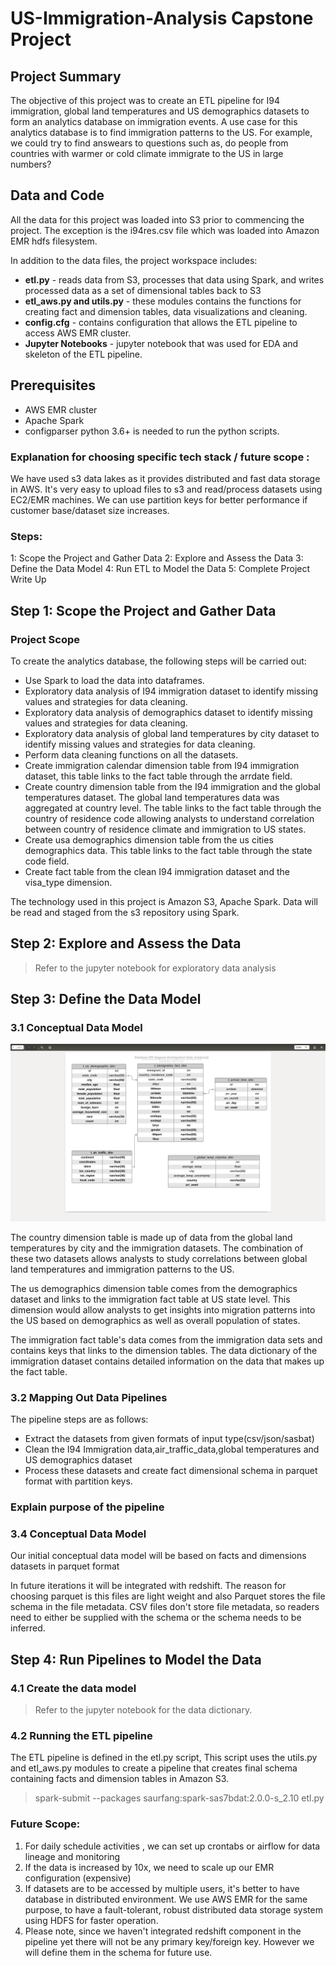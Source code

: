 # US-Immigration-Analysis Capstone Project

## Project Summary
The objective of this project was to create an ETL pipeline for I94 immigration, global land temperatures and US demographics datasets to form an analytics database on immigration events. A use case for this analytics database is to find immigration patterns to the US. For example, we could try to find answears to questions such as, do people from countries with warmer or cold climate immigrate to the US in large numbers?

## Data and Code
All the data for this project was loaded into S3 prior to commencing the project. The exception is the i94res.csv file which was loaded into Amazon EMR hdfs filesystem. 

In addition to the data files, the project workspace includes:
* **etl.py** - reads data from S3, processes that data using Spark, and writes processed data as a set of dimensional tables back to S3
* **etl_aws.py and utils.py** - these modules contains the functions for creating fact and dimension tables, data visualizations and cleaning. 
* **config.cfg** - contains configuration that allows the ETL pipeline to access AWS EMR cluster. 
* **Jupyter Notebooks** - jupyter notebook that was used for EDA and skeleton of the ETL pipeline.

## Prerequisites
* AWS EMR cluster
* Apache Spark
* configparser
python 3.6+ is needed to run the python scripts.

### Explanation for choosing specific tech stack / future scope :
We have used s3 data lakes as it provides distributed and fast data storage in AWS. It's very easy to upload files to s3 and read/process datasets using EC2/EMR machines. We can use partition keys for better performance if customer base/dataset size increases.

### Steps:
 1: Scope the Project and Gather Data
 2: Explore and Assess the Data
 3: Define the Data Model
 4: Run ETL to Model the Data
 5: Complete Project Write Up

## Step 1: Scope the Project and Gather Data
### Project Scope
To create the analytics database, the following steps will be carried out:
* Use Spark to load the data into dataframes.
* Exploratory data analysis of I94 immigration dataset to identify missing values and strategies for data cleaning.
* Exploratory data analysis of demographics dataset to identify missing values and strategies for data cleaning.
* Exploratory data analysis of global land temperatures by city dataset to identify missing values and strategies for data cleaning.
* Perform data cleaning functions on all the datasets.
* Create immigration calendar dimension table from I94 immigration dataset, this table links to the fact table through the arrdate field.
* Create country dimension table from the I94 immigration and the global temperatures dataset. The global land temperatures data was aggregated at country level. The table links to the fact table through the country of residence code allowing analysts to understand correlation between country of residence climate and immigration to US states.
* Create usa demographics dimension table from the us cities demographics data. This table links to the fact table through the state code field.
* Create fact table from the clean I94 immigration dataset and the visa_type dimension.

The technology used in this project is Amazon S3, Apache Spark. Data will be read and staged from 
the s3 repository using Spark.

## Step 2: Explore and Assess the Data

> Refer to the jupyter notebook for exploratory data analysis

## Step 3: Define the Data Model
### 3.1 Conceptual Data Model

<img src=https://github.com/Saswata2k/US-Immigration-Analysis/blob/main/er_diagram.png >

The country dimension table is made up of data from the global land temperatures by city and the immigration datasets. The combination of these two datasets allows analysts to study correlations between global land temperatures and immigration patterns to the US.

The us demographics dimension table comes from the demographics dataset and links to the immigration fact table at US state level. This dimension would allow analysts to get insights into migration patterns into the US based on demographics as well as overall population of states. 

The immigration fact table's data comes from the immigration data sets and contains keys that links to the dimension tables. The data dictionary of the immigration dataset contains detailed information on the data that makes up the fact table. 

### 3.2 Mapping Out Data Pipelines
The pipeline steps are as follows:
* Extract the datasets from given formats of input type(csv/json/sasbat)
* Clean the I94 Immigration data,air_traffic_data,global temperatures and US demographics dataset
* Process these datasets and create fact dimensional schema in parquet format with partition keys.

### Explain purpose of the pipeline
### 3.4 Conceptual Data Model
Our initial conceptual data model will be based on facts and dimensions datasets in parquet format

In future iterations it will be integrated with redshift. The reason for choosing parquet is this files are light weight and also  Parquet stores the file schema in the file metadata. CSV files don't store file metadata, so readers need to either be supplied with the schema or the schema needs to be inferred.


## Step 4: Run Pipelines to Model the Data 
### 4.1 Create the data model
> Refer to the jupyter notebook for the data dictionary.

### 4.2 Running the ETL pipeline
The ETL pipeline is defined in the etl.py script, 
This script uses the utils.py and etl_aws.py modules to create a pipeline that creates final schema containing
facts and dimension tables in Amazon S3.
> spark-submit --packages saurfang:spark-sas7bdat:2.0.0-s_2.10 etl.py

### Future Scope:
1. For daily schedule activities , we can set up crontabs or airflow for data lineage and monitoring
2. If the data is increased by 10x, we need to scale up our EMR configuration (expensive)
3. If datasets are to be accessed by multiple users, it's better to have database in distributed environment. We use AWS
EMR for the same purpose, to have a fault-tolerant, robust distributed data storage system using HDFS for faster operation.
4. Please note, since we haven't integrated redshift component in the pipeline yet there will not be any primary key/foreign key. However we will define them in the schema for future use.
